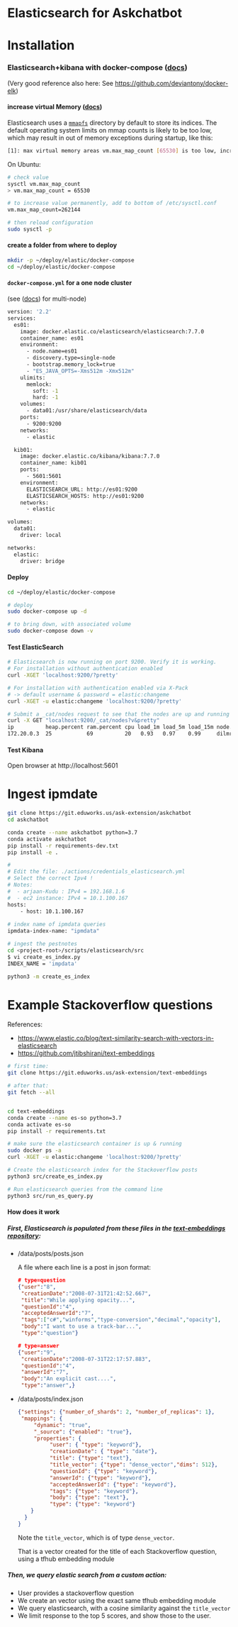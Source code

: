 # Elasticsearch for Askchatbot

# Installation

### Elasticsearch+kibana with docker-compose ([docs](https://www.elastic.co/guide/en/elastic-stack-get-started/current/get-started-docker.html))

(Very good reference also here: See https://github.com/deviantony/docker-elk)

#### increase virtual Memory ([docs](https://www.elastic.co/guide/en/elasticsearch/reference/current/vm-max-map-count.html))

Elasticsearch uses a [`mmapfs`](https://www.elastic.co/guide/en/elasticsearch/reference/current/index-modules-store.html#mmapfs) directory by default to store its indices. The default operating system limits on mmap counts is likely to be too low, which may result in out of memory exceptions during startup, like this:

```bash
[1]: max virtual memory areas vm.max_map_count [65530] is too low, increase to at least [262144]
```

On Ubuntu:

```bash
# check value
sysctl vm.max_map_count
> vm.max_map_count = 65530

# to increase value permanently, add to bottom of /etc/sysctl.conf
vm.max_map_count=262144

# then reload configuration
sudo sysctl -p
```

#### create a folder from where to deploy

```bash
mkdir -p ~/deploy/elastic/docker-compose
cd ~/deploy/elastic/docker-compose
```

#### `docker-compose.yml` for a one node cluster 

(see  ([docs](https://www.elastic.co/guide/en/elastic-stack-get-started/current/get-started-docker.html)) for multi-node)

```bash
version: '2.2'
services:
  es01:
    image: docker.elastic.co/elasticsearch/elasticsearch:7.7.0
    container_name: es01
    environment:
      - node.name=es01
      - discovery.type=single-node
      - bootstrap.memory_lock=true
      - "ES_JAVA_OPTS=-Xms512m -Xmx512m"
    ulimits:
      memlock:
        soft: -1
        hard: -1
    volumes:
      - data01:/usr/share/elasticsearch/data
    ports:
      - 9200:9200
    networks:
      - elastic

  kib01:
    image: docker.elastic.co/kibana/kibana:7.7.0
    container_name: kib01
    ports:
      - 5601:5601
    environment:
      ELASTICSEARCH_URL: http://es01:9200
      ELASTICSEARCH_HOSTS: http://es01:9200
    networks:
      - elastic

volumes:
  data01:
    driver: local

networks:
  elastic:
    driver: bridge
```

#### Deploy

```bash
cd ~/deploy/elastic/docker-compose

# deploy
sudo docker-compose up -d

# to bring down, with associated volume
sudo docker-compose down -v
```

#### Test ElasticSearch

```bash
# Elasticsearch is now running on port 9200. Verify it is working.
# For installation without authentication enabled
curl -XGET 'localhost:9200/?pretty'  

# For installation with authentication enabled via X-Pack
# -> default username & password = elastic:changeme
curl -XGET -u elastic:changeme 'localhost:9200/?pretty'    

# Submit a _cat/nodes request to see that the nodes are up and running
curl -X GET "localhost:9200/_cat/nodes?v&pretty"
ip          heap.percent ram.percent cpu load_1m load_5m load_15m node.role master name
172.20.0.3  25           69          20   0.93   0.97    0.99     dilmrt    *      es01
```

#### Test Kibana

Open browser at http://localhost:5601



# Ingest ipmdate

```bash
git clone https://git.eduworks.us/ask-extension/askchatbot
cd askchatbot

conda create --name askchatbot python=3.7
conda activate askchatbot
pip install -r requirements-dev.txt
pip install -e .

#
# Edit the file: ./actions/credentials_elasticsearch.yml
# Select the correct Ipv4 !
# Notes:
#  - arjaan-Kudu : IPv4 = 192.168.1.6
#  - ec2 instance: IPv4 = 10.1.100.167
hosts:
    - host: 10.1.100.167
    
# index name of ipmdata queries
ipmdata-index-name: "ipmdata"

# ingest the pestnotes
cd <project-root>/scripts/elasticsearch/src
$ vi create_es_index.py
INDEX_NAME = 'impdata'

python3 -m create_es_index

```



# Example Stackoverflow questions

References:

-  https://www.elastic.co/blog/text-similarity-search-with-vectors-in-elasticsearch
- https://github.com/jtibshirani/text-embeddings

```bash
# first time:
git clone https://git.eduworks.us/ask-extension/text-embeddings

# after that:
git fetch --all


cd text-embeddings
conda create --name es-so python=3.7
conda activate es-so
pip install -r requirements.txt

# make sure the elasticsearch container is up & running
sudo docker ps -a
curl -XGET -u elastic:changeme 'localhost:9200/?pretty'

# Create the elasticsearch index for the Stackoverflow posts
python3 src/create_es_index.py

# Run elasticsearch queries from the command line
python3 src/run_es_query.py
```

#### How does it work

##### First, Elasticsearch is populated from these files in the [text-embeddings repository](https://git.eduworks.us/ask-extension/text-embeddings):

- <text-embeddings-repo>/data/posts/posts.json

  A file where each line is a post in json format:

  ```json
  # type=question
  {"user":"8",
   "creationDate":"2008-07-31T21:42:52.667",
   "title":"While applying opacity...",
   "questionId":"4",
   "acceptedAnswerId":"7",
   "tags":["c#","winforms","type-conversion","decimal","opacity"],
   "body":"I want to use a track-bar...",
   "type":"question"}
  
  # type=answer
  {"user":"9",
   "creationDate":"2008-07-31T22:17:57.883",
   "questionId":"4",
   "answerId":"7",
   "body":"An explicit cast....",
   "type":"answer",}
  ```

  

- <text-embeddings-repo>/data/posts/index.json

  ```json
  {"settings": {"number_of_shards": 2, "number_of_replicas": 1},
   "mappings": {
       "dynamic": "true", 
       "_source": {"enabled": "true"},
       "properties": {
            "user": { "type": "keyword"},
            "creationDate": { "type": "date"},
            "title": {"type": "text"},
            "title_vector": {"type": "dense_vector","dims": 512},
            "questionId": {"type": "keyword"},
            "answerId": {"type": "keyword"},
            "acceptedAnswerId": {"type": "keyword"},
            "tags": {"type": "keyword"},
            "body": {"type": "text"},
            "type": {"type": "keyword"}
      }
    }
  }
  ```

  Note the `title_vector`, which is of type `dense_vector`.

  That is a vector created for the title of each Stackoverflow question, using a tfhub embedding module

##### Then, we query elastic search from a custom action:

- User provides a stackoverflow question
- We create an vector using the exact same tfhub embedding module
- We query elasticsearch, with a cosine similarity against the `title_vector`
- We limit response to the top 5 scores, and show those to the user. 